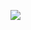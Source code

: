 [![](https://mermaid.ink/img/pako:eNrFVs1u2zAMfhXB5-YFcl3RHYYCAYZdBgMGYzGxUFsSKDmd0eTdpx-niWK5S9cU9SGIzY_kR_FHfClqxbFYFovFopRW2BaX7FHtBLJ7sLAGg6UMMqR7AVuCrpTMPb8MEnuJ__0jpGWCs9WP06cdUN0Asd5BJXQ4lWwEGVvlZS3MirAD0U4_azDmWRFPScHOxUHVRrRYOYIPZwSt6NBY6DSrCcEir8DmpL3mifRQyvjnwRm98hCC_3w4nXNU2UFnRE84nBHCP5b11N4wgJjp6yIIxXHBhqOpSWgrlDxJONaig5ate77FMz6eAyNs0RVV5V9St7wnSA2Fr4Kwtoouc-dlteqlpSEn0spY_KSsf3OnAbW9uv7TrM-f2xFPqr04ms6nKRsmklHy5hGugtmrK_tdTRziXwvlRoluhovq8D-V2lRrQbaZmtui5Egpq0a57nmrEsgVoxPpRln1SQURvf9fOXzU-XeUhF_jOkyPrP_Zgt169O3nMOwUCYvZceavnxyVLMcbtc7KF9s_kjLfv17yKYUazmcFZEUtdBi2V3B85_DJT7EPUw_7xn6_WKiXeO0uWVk0YMoiGVlXI44960HPYNhakXRRHcGxkt6wlgDOjQnjRo7ifY18zt7IZETHG86h18MRfbphRo2oPiqcrE5wqWXdwpDYPWvYoLBPDdsGY4MytZlXiS9R5YhKG3AEhpSNplvxlDDJKpzIePhF4mJLjcizOCcZToCzqUu7YEJAv4qnacyqpozCUeoEpzbMWynuig7JLbDcLd2h-crCgd1cLrwuB3rysIPDQW_Vz0HWxdJSj3cFqX7bFMsNtMa9xU4Zd_IjRIP8rVT3CkIu3O70GFf8sOkf_gJQRr9p?type=png)](https://mermaid.live/edit#pako:eNrFVs1u2zAMfhXB5-YFcl3RHYYCAYZdBgMGYzGxUFsSKDmd0eTdpx-niWK5S9cU9SGIzY_kR_FHfClqxbFYFovFopRW2BaX7FHtBLJ7sLAGg6UMMqR7AVuCrpTMPb8MEnuJ__0jpGWCs9WP06cdUN0Asd5BJXQ4lWwEGVvlZS3MirAD0U4_azDmWRFPScHOxUHVRrRYOYIPZwSt6NBY6DSrCcEir8DmpL3mifRQyvjnwRm98hCC_3w4nXNU2UFnRE84nBHCP5b11N4wgJjp6yIIxXHBhqOpSWgrlDxJONaig5ate77FMz6eAyNs0RVV5V9St7wnSA2Fr4Kwtoouc-dlteqlpSEn0spY_KSsf3OnAbW9uv7TrM-f2xFPqr04ms6nKRsmklHy5hGugtmrK_tdTRziXwvlRoluhovq8D-V2lRrQbaZmtui5Egpq0a57nmrEsgVoxPpRln1SQURvf9fOXzU-XeUhF_jOkyPrP_Zgt169O3nMOwUCYvZceavnxyVLMcbtc7KF9s_kjLfv17yKYUazmcFZEUtdBi2V3B85_DJT7EPUw_7xn6_WKiXeO0uWVk0YMoiGVlXI44960HPYNhakXRRHcGxkt6wlgDOjQnjRo7ifY18zt7IZETHG86h18MRfbphRo2oPiqcrE5wqWXdwpDYPWvYoLBPDdsGY4MytZlXiS9R5YhKG3AEhpSNplvxlDDJKpzIePhF4mJLjcizOCcZToCzqUu7YEJAv4qnacyqpozCUeoEpzbMWynuig7JLbDcLd2h-crCgd1cLrwuB3rysIPDQW_Vz0HWxdJSj3cFqX7bFMsNtMa9xU4Zd_IjRIP8rVT3CkIu3O70GFf8sOkf_gJQRr9p)